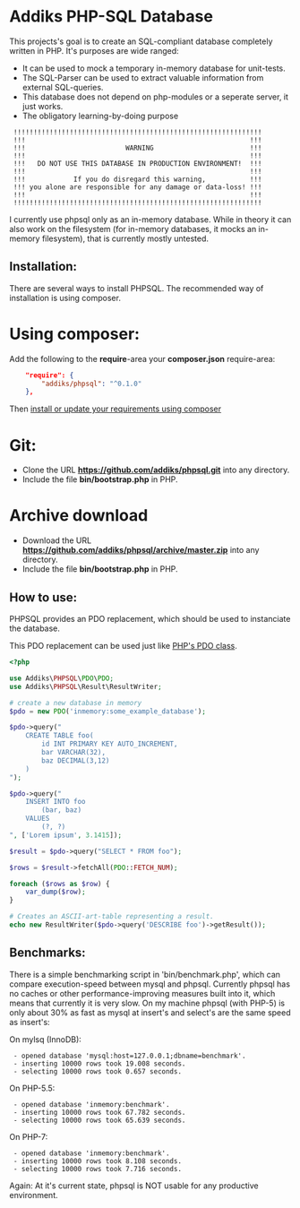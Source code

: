 Addiks PHP-SQL Database
===================================

This projects's goal is to create an SQL-compliant database completely written in PHP.
It's purposes are wide ranged:

 - It can be used to mock a temporary in-memory database for unit-tests.
 - The SQL-Parser can be used to extract valuable information from external SQL-queries.
 - This database does not depend on php-modules or a seperate server, it just works.
 - The obligatory learning-by-doing purpose
 
```
 !!!!!!!!!!!!!!!!!!!!!!!!!!!!!!!!!!!!!!!!!!!!!!!!!!!!!!!!!!!!!!
 !!!                                                        !!!
 !!!                         WARNING                        !!!
 !!!                                                        !!!
 !!!   DO NOT USE THIS DATABASE IN PRODUCTION ENVIRONMENT!  !!!
 !!!                                                        !!!
 !!!            If you do disregard this warning,           !!!
 !!! you alone are responsible for any damage or data-loss! !!!
 !!!                                                        !!!
 !!!!!!!!!!!!!!!!!!!!!!!!!!!!!!!!!!!!!!!!!!!!!!!!!!!!!!!!!!!!!!
```

I currently use phpsql only as an in-memory database. While in theory it can also work on the filesystem (for in-memory databases, it mocks an in-memory filesystem), that is currently mostly untested.

## Installation:

There are several ways to install PHPSQL. The recommended way of installation is using composer.

# Using composer:

Add the following to the **require**-area your **composer.json** require-area:

```json
    "require": {
        "addiks/phpsql": "^0.1.0"
    },
```

Then [install or update your requirements using composer](https://getcomposer.org/doc/01-basic-usage.md#installing-dependencies)

# Git:

 - Clone the URL **https://github.com/addiks/phpsql.git** into any directory.
 - Include the file **bin/bootstrap.php** in PHP.

# Archive download

 - Download the URL **https://github.com/addiks/phpsql/archive/master.zip** into any directory.
 - Include the file **bin/bootstrap.php** in PHP.

## How to use:

PHPSQL provides an PDO replacement, which should be used to instanciate the database.

This PDO replacement can be used just like [PHP's PDO class](http://php.net/pdo).

```php
<?php

use Addiks\PHPSQL\PDO\PDO;
use Addiks\PHPSQL\Result\ResultWriter;

# create a new database in memory
$pdo = new PDO('inmemory:some_example_database');

$pdo->query("
    CREATE TABLE foo(
        id INT PRIMARY KEY AUTO_INCREMENT,
        bar VARCHAR(32),
        baz DECIMAL(3,12)
    )
");

$pdo->query("
    INSERT INTO foo
        (bar, baz)
    VALUES
        (?, ?)
", ['Lorem ipsum', 3.1415]);

$result = $pdo->query("SELECT * FROM foo");

$rows = $result->fetchAll(PDO::FETCH_NUM);

foreach ($rows as $row) {
    var_dump($row);
}

# Creates an ASCII-art-table representing a result.
echo new ResultWriter($pdo->query('DESCRIBE foo')->getResult());

```

## Benchmarks:

There is a simple benchmarking script in 'bin/benchmark.php', which can compare execution-speed between mysql and phpsql.
Currently phpsql has no caches or other performance-improving measures built into it, which means that currently it is very slow.
On my machine phpsql (with PHP-5) is only about 30% as fast as mysql at insert's and select's are the same speed as insert's:

On mylsq (InnoDB):
```
 - opened database 'mysql:host=127.0.0.1;dbname=benchmark'.
 - inserting 10000 rows took 19.008 seconds.
 - selecting 10000 rows took 0.657 seconds.
```
 
On PHP-5.5:
```
 - opened database 'inmemory:benchmark'.
 - inserting 10000 rows took 67.782 seconds.
 - selecting 10000 rows took 65.639 seconds.
```

On PHP-7:
```
 - opened database 'inmemory:benchmark'.
 - inserting 10000 rows took 8.108 seconds.
 - selecting 10000 rows took 7.716 seconds.
```

Again: At it's current state, phpsql is NOT usable for any productive environment.

